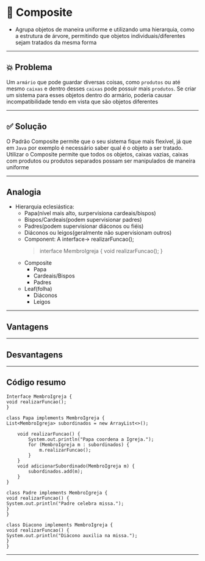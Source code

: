 # 🧩 Composite
- Agrupa objetos de maneira uniforme e utilizando uma hierarquia, como a estrutura de árvore,
  permitindo que objetos individuais/diferentes sejam tratados da mesma forma

---
## 💥 Problema
Um `armário` que pode guardar diversas coisas, como `produtos` ou até mesmo `caixas` e dentro desses `caixas` 
pode possuir mais `produtos`.
Se criar um sistema para esses objetos dentro do armário, poderia causar incompatibilidade tendo em vista que são objetos diferentes

---
## ✅ Solução
O Padrão Composite permite que o seu sistema fique mais flexível, já que em `Java` por exemplo
é necessário saber qual é o objeto a ser tratado.
Utilizar o Composite permite que todos os objetos, caixas vazias, caixas com produtos ou produtos separados possam ser
manipulados de maneira uniforme

---
## Analogia 
- Hierarquia eclesiástica:
  - Papa(nível mais alto, surpervisiona cardeais/bispos)
  - Bispos/Cardeais(podem supervisionar padres)
  - Padres(podem supervisionar diáconos ou fiéis)
  - Diáconos ou leigos(geralmente não supervisionam outros)
  - Component: A interface-> realizarFuncao();
    > interface MembroIgreja {
    void realizarFuncao();
    }
  - Composite 
    - Papa
    - Cardeais/Bispos
    - Padres
  - Leaf(folha)
    - Diáconos
    - Leigos

---
## Vantagens

---
## Desvantagens

---
## Código resumo

    Interface MembroIgreja {
    void realizarFuncao();
    }
    
    class Papa implements MembroIgreja {
    List<MembroIgreja> subordinados = new ArrayList<>();
    
        void realizarFuncao() {
            System.out.println("Papa coordena a Igreja.");
            for (MembroIgreja m : subordinados) {
                m.realizarFuncao();
            }
        }
        void adicionarSubordinado(MembroIgreja m) {
            subordinados.add(m);
        }
    }
    
    class Padre implements MembroIgreja {
    void realizarFuncao() {
    System.out.println("Padre celebra missa.");
    }
    }
    
    class Diacono implements MembroIgreja {
    void realizarFuncao() {
    System.out.println("Diácono auxilia na missa.");
    }
    }

---